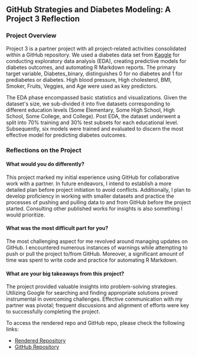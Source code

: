 ## GitHub Strategies and Diabetes Modeling: A Project 3 Reflection

### Project Overview
Project 3 is a partner project with all project-related activities consolidated within a GitHub repository. We used a diabetes data set from [Kaggle](https://www.kaggle.com/datasets/alexteboul/diabetes-health-indicators-dataset/) for conducting exploratory data analysis (EDA), creating predictive models for diabetes outcomes, and automating R Markdown reports. The primary target variable, Diabetes_binary, distinguishes 0 for no diabetes and 1 for prediabetes or diabetes. High blood pressure, High cholesterol, BMI, Smoker, Fruits, Veggies, and Age were used as key predictors. 

The EDA phase encompassed basic statistics and visualizations. Given the dataset's size, we sub-divided it into five datasets corresponding to different education levels (Some Elementary, Some High School, High School, Some College, and College). Post EDA, the dataset underwent a split into 70% training and 30% test subsets for each educational level. Subsequently, six models were trained and evaluated to discern the most effective model for predicting diabetes outcomes.

### Reflections on the Project
#### What would you do differently?
This project marked my initial experience using GitHub for collaborative work with a partner. In future endeavors, I intend to establish a more detailed plan before project initiation to avoid conflicts. Additionally, I plan to develop proficiency in working with smaller datasets and practice the processes of pushing and pulling data to and from GitHub before the project started. Consulting other published works for insights is also something I would prioritize.

#### What was the most difficult part for you?
The most challenging aspect for me revolved around managing updates on GitHub. I encountered numerous instances of warnings while attempting to push or pull the project to/from GitHub. Moreover, a significant amount of time was spent to write code and practice for automating R Markdown.

#### What are your big takeaways from this project?
The project provided valuable insights into problem-solving strategies. Utilizing Google for searching and finding appropriate solutions proved instrumental in overcoming challenges. Effective communication with my partner was pivotal; frequent discussions and alignment of efforts were key to successfully completing the project.

To access the rendered repo and GitHub repo, please check the following links:  
- [Rendered Repository](https://fhzhkunming.github.io/ST558Project3/)
- [GitHub Repository](https://fhzhkunming.github.io/ST558Project3/)

